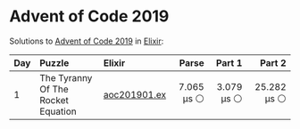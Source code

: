 # Advent of Code 2019

Solutions to [Advent of Code 2019](https://adventofcode.com/2019/) in [Elixir](https://elixir-lang.org/):

| Day  | Puzzle                             | Elixir                                                             |      Parse |     Part 1 |      Part 2 |
| :--- | :--------------------------------- | :----------------------------------------------------------------- | ---------: | ---------: | ----------: |
| 1    | The Tyranny Of The Rocket Equation | [aoc201901.ex](01_the_tyranny_of_the_rocket_equation/aoc201901.ex) | 7.065 µs ⚪️ | 3.079 µs ⚪️ | 25.282 µs ⚪️ |
